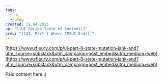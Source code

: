 ```yaml
---
tags:
  - ui
  - blog
created: 21.04.2025
up: "[[UI Series Table of Content]]"
prev: "[[UI, Part 7 Where IMGUI Ends]]"
---
```

[https://www.rfleury.com/p/ui-part-8-state-mutation-jank-and?utm_source=substack&utm_campaign=post_embed&utm_medium=web](https://www.rfleury.com/p/ui-part-8-state-mutation-jank-and?utm_source=substack&utm_campaign=post_embed&utm_medium=web)

Paid content here :)